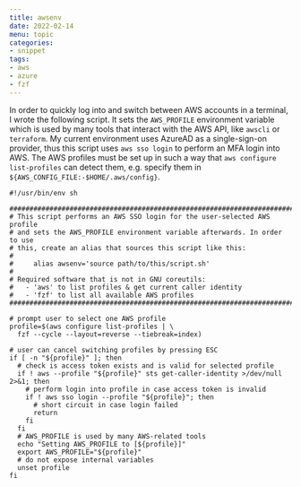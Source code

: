 ```yaml
---
title: awsenv
date: 2022-02-14
menu: topic
categories:
- snippet
tags:
- aws
- azure
- fzf
---
```


In order to quickly log into and switch between AWS accounts in a terminal, I wrote the following script. It sets the `AWS_PROFILE` environment variable which is used by many tools that interact with the AWS API, like `awscli` or `terraform`. My current environment uses AzureAD as a single-sign-on provider, thus this script uses `aws sso login` to perform an MFA login into AWS. The AWS profiles must be set up in such a way that `aws configure list-profiles` can detect them, e.g. specify them in `${AWS_CONFIG_FILE:-$HOME/.aws/config}`. 

```shell
#!/usr/bin/env sh

###############################################################################
# This script performs an AWS SSO login for the user-selected AWS profile
# and sets the AWS_PROFILE environment variable afterwards. In order to use
# this, create an alias that sources this script like this:
#
#     alias awsenv='source path/to/this/script.sh'
#
# Required software that is not in GNU coreutils:
#   - 'aws' to list profiles & get current caller identity
#   - 'fzf' to list all available AWS profiles
###############################################################################

# prompt user to select one AWS profile
profile=$(aws configure list-profiles | \
  fzf --cycle --layout=reverse --tiebreak=index)

# user can cancel switching profiles by pressing ESC
if [ -n "${profile}" ]; then
  # check is access token exists and is valid for selected profile
  if ! aws --profile "${profile}" sts get-caller-identity >/dev/null 2>&1; then
    # perform login into profile in case access token is invalid
    if ! aws sso login --profile "${profile}"; then
      # short circuit in case login failed
      return
    fi
  fi
  # AWS_PROFILE is used by many AWS-related tools
  echo "Setting AWS_PROFILE to [${profile}]"
  export AWS_PROFILE="${profile}"
  # do not expose internal variables
  unset profile
fi
```
